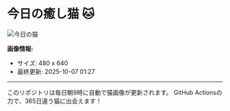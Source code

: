 # 今日の癒し猫 🐱

![今日の猫](https://cdn2.thecatapi.com/images/MTk4Njg2MA.jpg)

**画像情報:**
- サイズ: 480 x 640
- 最終更新: 2025-10-07 01:27

---

このリポジトリは毎日朝9時に自動で猫画像が更新されます。
GitHub Actionsの力で、365日違う猫に出会えます！
